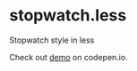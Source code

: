 stopwatch.less
==============

Stopwatch style in less

Check out [demo](https://github.com/zmmbreeze/stopwatch.less) on codepen.io.
